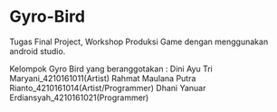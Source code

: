 # Gyro-Bird
Tugas Final Project, Workshop Produksi Game dengan menggunakan android studio.

Kelompok Gyro Bird yang beranggotakan :
Dini Ayu Tri Maryani_4210161011(Artist)
Rahmat Maulana Putra Rianto_4210161014(Artist/Programmer)
Dhani Yanuar Erdiansyah_4210161021(Programmer)
